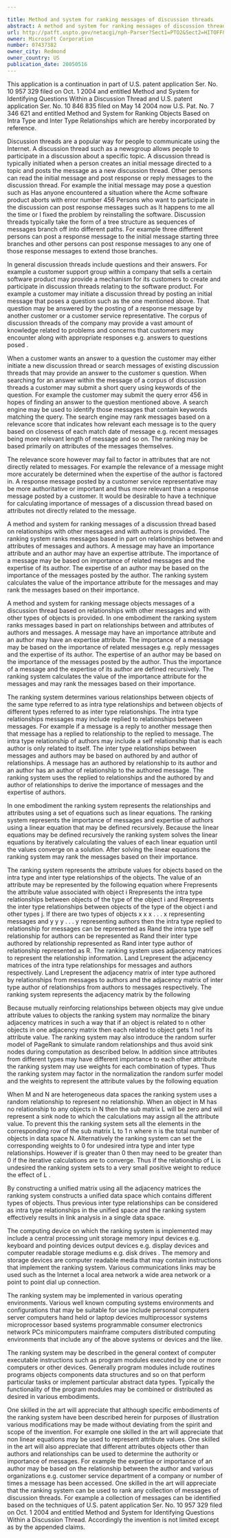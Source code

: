 ```yaml
---

title: Method and system for ranking messages of discussion threads
abstract: A method and system for ranking messages of discussion threads based on relationships between messages and authors is provided. The ranking system defines an equation for attributes of a message and an author. The equations define the attribute values and are based on relationships between the attribute and the attributes associated with the same type of object, and different types of objects. The ranking system iteratively calculates the attribute values for the objects using the equations until the attribute values converge on a solution. The ranking system then ranks the messages based on attribute values.
url: http://patft.uspto.gov/netacgi/nph-Parser?Sect1=PTO2&Sect2=HITOFF&p=1&u=%2Fnetahtml%2FPTO%2Fsearch-adv.htm&r=1&f=G&l=50&d=PALL&S1=07437382&OS=07437382&RS=07437382
owner: Microsoft Corporation
number: 07437382
owner_city: Redmond
owner_country: US
publication_date: 20050516
---
```

This application is a continuation in part of U.S. patent application Ser. No. 10 957 329 filed on Oct. 1 2004 and entitled Method and System for Identifying Questions Within a Discussion Thread and U.S. patent application Ser. No. 10 846 835 filed on May 14 2004 now U.S. Pat. No. 7 346 621 and entitled Method and System for Ranking Objects Based on Intra Type and Inter Type Relationships which are hereby incorporated by reference.

Discussion threads are a popular way for people to communicate using the Internet. A discussion thread such as a newsgroup allows people to participate in a discussion about a specific topic. A discussion thread is typically initiated when a person creates an initial message directed to a topic and posts the message as a new discussion thread. Other persons can read the initial message and post response or reply messages to the discussion thread. For example the initial message may pose a question such as Has anyone encountered a situation where the Acme software product aborts with error number 456 Persons who want to participate in the discussion can post response messages such as It happens to me all the time or I fixed the problem by reinstalling the software. Discussion threads typically take the form of a tree structure as sequences of messages branch off into different paths. For example three different persons can post a response message to the initial message starting three branches and other persons can post response messages to any one of those response messages to extend those branches.

In general discussion threads include questions and their answers. For example a customer support group within a company that sells a certain software product may provide a mechanism for its customers to create and participate in discussion threads relating to the software product. For example a customer may initiate a discussion thread by posting an initial message that poses a question such as the one mentioned above. That question may be answered by the posting of a response message by another customer or a customer service representative. The corpus of discussion threads of the company may provide a vast amount of knowledge related to problems and concerns that customers may encounter along with appropriate responses e.g. answers to questions posed .

When a customer wants an answer to a question the customer may either initiate a new discussion thread or search messages of existing discussion threads that may provide an answer to the customer s question. When searching for an answer within the message of a corpus of discussion threads a customer may submit a short query using keywords of the question. For example the customer may submit the query error 456 in hopes of finding an answer to the question mentioned above. A search engine may be used to identify those messages that contain keywords matching the query. The search engine may rank messages based on a relevance score that indicates how relevant each message is to the query based on closeness of each match date of message e.g. recent messages being more relevant length of message and so on. The ranking may be based primarily on attributes of the messages themselves.

The relevance score however may fail to factor in attributes that are not directly related to messages. For example the relevance of a message might more accurately be determined when the expertise of the author is factored in. A response message posted by a customer service representative may be more authoritative or important and thus more relevant than a response message posted by a customer. It would be desirable to have a technique for calculating importance of messages of a discussion thread based on attributes not directly related to the message.

A method and system for ranking messages of a discussion thread based on relationships with other messages and with authors is provided. The ranking system ranks messages based in part on relationships between and attributes of messages and authors. A message may have an importance attribute and an author may have an expertise attribute. The importance of a message may be based on importance of related messages and the expertise of its author. The expertise of an author may be based on the importance of the messages posted by the author. The ranking system calculates the value of the importance attribute for the messages and may rank the messages based on their importance.

A method and system for ranking message objects messages of a discussion thread based on relationships with other messages and with other types of objects is provided. In one embodiment the ranking system ranks messages based in part on relationships between and attributes of authors and messages. A message may have an importance attribute and an author may have an expertise attribute. The importance of a message may be based on the importance of related messages e.g. reply messages and the expertise of its author. The expertise of an author may be based on the importance of the messages posted by the author. Thus the importance of a message and the expertise of its author are defined recursively. The ranking system calculates the value of the importance attribute for the messages and may rank the messages based on their importance.

The ranking system determines various relationships between objects of the same type referred to as intra type relationships and between objects of different types referred to as inter type relationships. The intra type relationships messages may include replied to relationships between messages. For example if a message is a reply to another message then that message has a replied to relationship to the replied to message. The intra type relationship of authors may include a self relationship that is each author is only related to itself. The inter type relationships between messages and authors may be based on authored by and author of relationships. A message has an authored by relationship to its author and an author has an author of relationship to the authored message. The ranking system uses the replied to relationships and the authored by and author of relationships to derive the importance of messages and the expertise of authors.

In one embodiment the ranking system represents the relationships and attributes using a set of equations such as linear equations. The ranking system represents the importance of messages and expertise of authors using a linear equation that may be defined recursively. Because the linear equations may be defined recursively the ranking system solves the linear equations by iteratively calculating the values of each linear equation until the values converge on a solution. After solving the linear equations the ranking system may rank the messages based on their importance.

The ranking system represents the attribute values for objects based on the intra type and inter type relationships of the objects. The value of an attribute may be represented by the following equation where Frepresents the attribute value associated with object i Rrepresents the intra type relationships between objects of the type of the object i and Rrepresents the inter type relationships between objects of the type of the object i and other types j. If there are two types of objects x x x . . . x representing messages and y y y . . . y representing authors then the intra type replied to relationship for messages can be represented as Rand the intra type self relationship for authors can be represented as Rand their inter type authored by relationship represented as Rand inter type author of relationship represented as R. The ranking system uses adjacency matrices to represent the relationship information. Land Lrepresent the adjacency matrices of the intra type relationships for messages and authors respectively. Land Lrepresent the adjacency matrix of inter type authored by relationships from messages to authors and the adjacency matrix of inter type author of relationships from authors to messages respectively. The ranking system represents the adjacency matrix by the following 

Because mutually reinforcing relationships between objects may give undue attribute values to objects the ranking system may normalize the binary adjacency matrices in such a way that if an object is related to n other objects in one adjacency matrix then each related to object gets 1 nof its attribute value. The ranking system may also introduce the random surfer model of PageRank to simulate random relationships and thus avoid sink nodes during computation as described below. In addition since attributes from different types may have different importance to each other attribute the ranking system may use weights for each combination of types. Thus the ranking system may factor in the normalization the random surfer model and the weights to represent the attribute values by the following equation 

When M and N are heterogeneous data spaces the ranking system uses a random relationship to represent no relationship. When an object in M has no relationship to any objects in N then the sub matrix L will be zero and will represent a sink node to which the calculations may assign all the attribute value. To prevent this the ranking system sets all the elements in the corresponding row of the sub matrix L to 1 n where n is the total number of objects in data space N. Alternatively the ranking system can set the corresponding weights to 0 for undesired intra type and inter type relationships. However if is greater than 0 then may need to be greater than 0 if the iterative calculations are to converge. Thus if the relationship of L is undesired the ranking system sets to a very small positive weight to reduce the effect of L .

By constructing a unified matrix using all the adjacency matrices the ranking system constructs a unified data space which contains different types of objects. Thus previous inter type relationships can be considered as intra type relationships in the unified space and the ranking system effectively results in link analysis in a single data space.

The computing device on which the ranking system is implemented may include a central processing unit storage memory input devices e.g. keyboard and pointing devices output devices e.g. display devices and computer readable storage mediums e.g. disk drives . The memory and storage devices are computer readable media that may contain instructions that implement the ranking system. Various communications links may be used such as the Internet a local area network a wide area network or a point to point dial up connection.

The ranking system may be implemented in various operating environments. Various well known computing systems environments and configurations that may be suitable for use include personal computers server computers hand held or laptop devices multiprocessor systems microprocessor based systems programmable consumer electronics network PCs minicomputers mainframe computers distributed computing environments that include any of the above systems or devices and the like.

The ranking system may be described in the general context of computer executable instructions such as program modules executed by one or more computers or other devices. Generally program modules include routines programs objects components data structures and so on that perform particular tasks or implement particular abstract data types. Typically the functionality of the program modules may be combined or distributed as desired in various embodiments.

One skilled in the art will appreciate that although specific embodiments of the ranking system have been described herein for purposes of illustration various modifications may be made without deviating from the spirit and scope of the invention. For example one skilled in the art will appreciate that non linear equations may be used to represent attribute values. One skilled in the art will also appreciate that different attributes objects other than authors and relationships can be used to determine the authority or importance of messages. For example the expertise or importance of an author may be based on the relationship between the author and various organizations e.g. customer service department of a company or number of times a message has been accessed. One skilled in the art will appreciate that the ranking system can be used to rank any collection of messages of discussion threads. For example a collection of messages can be identified based on the techniques of U.S. patent application Ser. No. 10 957 329 filed on Oct. 1 2004 and entitled Method and System for Identifying Questions Within a Discussion Thread. Accordingly the invention is not limited except as by the appended claims.

